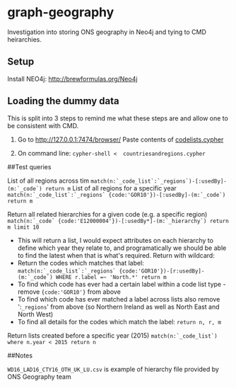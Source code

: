 graph-geography
================

Investigation into storing ONS geography in Neo4j and tying to CMD heirarchies.

## Setup

Install NEO4j: http://brewformulas.org/Neo4j

## Loading the dummy data
This is split into 3 steps to remind me what these steps are and allow one to be consistent with CMD.

1. Go to http://127.0.0.1:7474/browser/
        Paste contents of [codelists.cypher](/cypher-scripts/codelists.cypher)

2. On command line: `cypher-shell <  countriesandregions.cypher`


##Test queries

List of all regions across tim ``match(n:`_code_list`:`_regions`)-[:usedBy]-(m:`_code`) return m``
List of all regions for a specific year ``match(n:`_code_list`:`_regions` {code:'GOR10'})-[:usedBy]-(m:`_code`) return m``

Return all related hierarchies for a given code (e.g. a specific region) ``match(n:`_code` {code:'E12000004'})-[:usedBy*]-(m:`_hierarchy`) return m limit 10``
  - This will return a list, I would expect attributes on each hierarchy to define which year they relate to,
    and programatically we should be able to find the latest when that is what's required.
Return with wildcard:
  - Return the codes which matches that label: ``match(n:`_code_list`:`_regions` {code:'GOR10'})-[r:usedBy]-(m:`_code`) WHERE r.label =~ 'North.*' return m``
  - To find which code has ever had a certain label within a code list type - remove `{code:'GOR10'}` from above
  - To find which code has ever matched a label across lists also remove ':`_regions`' from above (so Northern Ireland as well as North East and North West)
  - To find all details for the codes which match the label: `return n, r, m`

Return lists created before a specific year (2015) ```match(n:`_code_list`) where n.year < 2015 return n```

##Notes

``WD16_LAD16_CTY16_OTH_UK_LU.csv`` is example of hierarchy file provided by ONS Geography team
